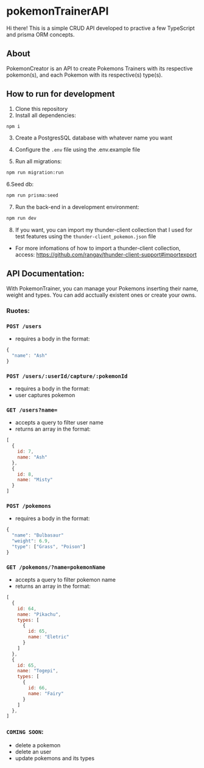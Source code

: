 # pokemonTrainerAPI

Hi there! This is a simple CRUD API developed to practive a few TypeScript and prisma ORM concepts.

## About 

PokemonCreator is an API to create Pokemons Trainers with its respective pokemon(s), and each Pokemon with its respective(s) type(s).

## How to run for development

1. Clone this repository
2. Install all dependencies:
```bash
npm i
```
3. Create a PostgresSQL database with whatever name you want
4. Configure the `.env` file using the .env.example file

5. Run all migrations:
```bash
npm run migration:run
```
6.Seed db:
```bash
npm run prisma:seed
```
7. Run the back-end in a development environment:
```bash
npm run dev
```

8. If you want, you can import my thunder-client collection that I used for test features using the `thunder-client_pokemon.json` file
- For more infomations of how to import a thunder-client collection, access: https://github.com/rangav/thunder-client-support#importexport

## API Documentation:

With PokemonTrainer, you can manage your Pokemons inserting their name, weight and types. You can add acctually existent ones or create your owns. <br/>

### Ruotes:


### `POST /users` <br/>
- requires a body in the format:
```js
{
  "name": "Ash"
}
```

### `POST /users/:userId/capture/:pokemonId` <br/>
- requires a body in the format:
- user captures pokemon

### `GET /users?name=` <br/>
- accepts a query to filter user name 
- returns an array in the format:
```js
[
  {
    id: 7,
    name: "Ash"
  },
  {
    id: 8,
    name: "Misty"
  }
]
```


### `POST /pokemons` <br/> 
- requires a body in the format:
```js
{
  "name": "Bulbasaur"
  "weight": 6.9,
  "type": ["Grass", "Poison"]
}
```

### `GET /pokemons/?name=pokemonName` <br/>
- accepts a query to filter pokemon name 
- returns an array in the format:
```js
[
  {
    id: 64,
    name: "Pikachu",
    types: [
      {
        id: 65,
        name: "Eletric"
      }
    ]
  },
  {
    id: 65,
    name: "Togepi",
    types: [
      {
        id: 66,
        name: "Fairy"
      }
    ]
  },
]
```

### `COMING SOON`:
- delete a pokemon
- delete an user
- update pokemons and its types
